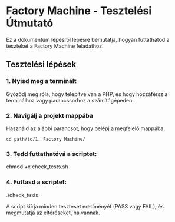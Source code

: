 # Factory Machine - Tesztelési Útmutató

Ez a dokumentum lépésről lépésre bemutatja, hogyan futtathatod a teszteket a Factory Machine feladathoz.

## Tesztelési lépések

### 1. Nyisd meg a terminált
Győződj meg róla, hogy telepítve van a PHP, és hogy hozzáférsz a terminálhoz vagy parancssorhoz a számítógépeden.

### 2. Navigálj a projekt mappába
Használd az alábbi parancsot, hogy belépj a megfelelő mappába:

`cd path/to/1. Factory Machine/`

### 3. Tedd futtathatóvá a scriptet:

chmod +x check_tests.sh

### 4. Futtasd a scriptet:

./check_tests.

A script kiírja minden teszteset eredményét (PASS vagy FAIL), és megmutatja az eltéréseket, ha vannak.
